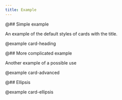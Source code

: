 ```yaml
---
title: Example
---
```

@## Simple example

An example of the default styles of cards with the title.

@example card-heading

@## More complicated example

Another example of a possible use

@example card-advanced

@## Ellipsis

@example card-ellipsis
